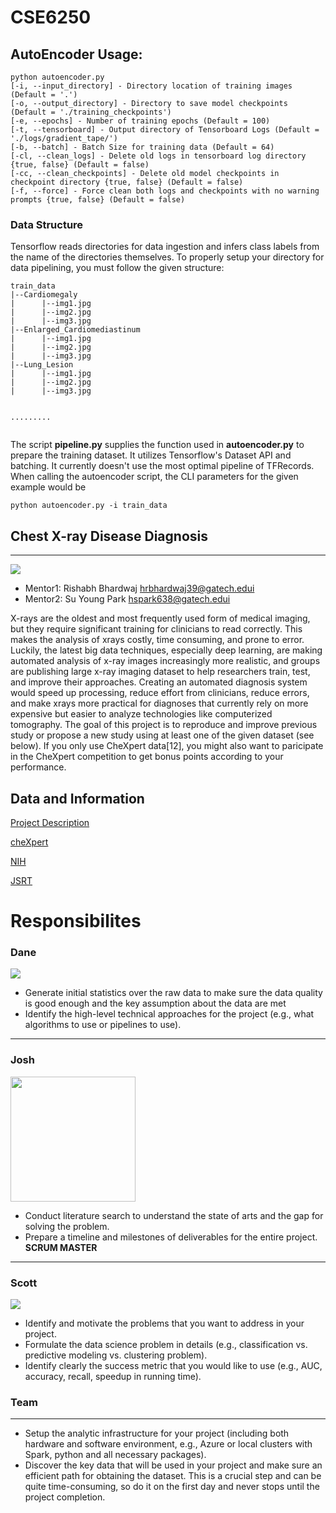 # CSE6250

## AutoEncoder Usage:
```
python autoencoder.py 
[-i, --input_directory] - Directory location of training images (Default = '.')
[-o, --output_directory] - Directory to save model checkpoints (Default = './training_checkpoints')
[-e, --epochs] - Number of training epochs (Default = 100)
[-t, --tensorboard] - Output directory of Tensorboard Logs (Default = './logs/gradient_tape/')
[-b, --batch] - Batch Size for training data (Default = 64)
[-cl, --clean_logs] - Delete old logs in tensorboard log directory {true, false} (Default = false)
[-cc, --clean_checkpoints] - Delete old model checkpoints in checkpoint directory {true, false} (Default = false)
[-f, --force] - Force clean both logs and checkpoints with no warning prompts {true, false} (Default = false)
```

### Data Structure
Tensorflow reads directories for data ingestion and infers class labels from the name of the directories themselves. To properly setup your directory for data pipelining, you must follow the given structure:
```
train_data
|--Cardiomegaly
|      |--img1.jpg
|      |--img2.jpg
|      |--img3.jpg
|--Enlarged_Cardiomediastinum
|      |--img1.jpg
|      |--img2.jpg
|      |--img3.jpg
|--Lung_Lesion
|      |--img1.jpg
|      |--img2.jpg
|      |--img3.jpg


.........


```    
The script **pipeline.py** supplies the function used in **autoencoder.py** to prepare the training dataset. It utilizes Tensorflow's Dataset API and batching. It currently doesn't use the most optimal pipeline of TFRecords. When calling the autoencoder script, the CLI parameters for the given example would be
```
python autoencoder.py -i train_data
```

## Chest X-ray Disease Diagnosis
----------------------------------

<img src='https://www.ebmconsult.com/content/images/Xrays/ChestXrayAPNmlLabeled.png'  >

* Mentor1: Rishabh Bhardwaj hrbhardwaj39@gatech.edui
* Mentor2: Su Young Park hspark638@gatech.edui

X-rays are the oldest and most frequently used form of
medical imaging, but they require significant training for
clinicians to read correctly. This makes the analysis of xrays costly, time consuming, and prone to error. Luckily, the
latest big data techniques, especially deep learning, are making
automated analysis of x-ray images increasingly more realistic,
and groups are publishing large x-ray imaging dataset to help
researchers train, test, and improve their approaches. Creating
an automated diagnosis system would speed up processing,
reduce effort from clinicians, reduce errors, and make xrays more practical for diagnoses that currently rely on more
expensive but easier to analyze technologies like computerized
tomography.
The goal of this project is to reproduce and improve
previous study or propose a new study using at least one of the
given dataset (see below). If you only use CheXpert data[12],
you might also want to paricipate in the CheXpert competition
to get bonus points according to your performance.

## Data and Information

[Project Description](https://d1b10bmlvqabco.cloudfront.net/attach/jxaghvsf2i16a2/hknv39pnzou3m8/k0vmtt8uap72/CSE6250_project_2019Fall.pdf)

[cheXpert](https://stanfordmlgroup.github.io/competitions/chexpert/)

[NIH](https://nihcc.app.box.com/v/ChestXray-NIHCC)

[JSRT](http://db.jsrt.or.jp/eng.php)


# Responsibilites
### Dane
<img src="https://media.licdn.com/dms/image/C4E03AQGavECXV6qb_Q/profile-displayphoto-shrink_200_200/0?e=1575504000&v=beta&t=_fXnnO_2zLz6ZML28JLDhDom5-Zm0Lt9zGDvP22OoRI">

* Generate initial statistics over the raw data to make sure the data quality is good enough and the key assumption about the data are met
* Identify the high-level technical approaches for the project (e.g., what algorithms to use or pipelines to use).

------------------

### Josh
<img src="https://avatars0.githubusercontent.com/u/241967?s=460&v=4" height=200 width=200>

* Conduct literature search to understand the state of arts and the gap for solving the problem.
* Prepare a timeline and milestones of deliverables for the entire project. **SCRUM MASTER**
------------

### Scott
<img src="https://media.licdn.com/dms/image/C5103AQF9GDUxajWA0Q/profile-displayphoto-shrink_200_200/0?e=1575504000&v=beta&t=sCbKxUCYP7WlZ0GT_2m9BjcRqVT-gPvoCnR9j3sdYeY">

* Identify and motivate the problems that you want to address in your project.
* Formulate the data science problem in details (e.g., classification vs. predictive modeling vs. clustering problem). 
* Identify clearly the success metric that you would like to use (e.g., AUC, accuracy, recall, speedup in running time).

### Team
-----------
* Setup the analytic infrastructure for your project (including both hardware and software environment, e.g., Azure or local clusters with Spark, python and all necessary packages).
* Discover the key data that will be used in your project and make sure an efficient path for obtaining the dataset. This is a crucial step and can be quite time-consuming, so do it on the first day and never stops until the project completion.

